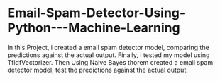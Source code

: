# Email-Spam-Detector-Using-Python---Machine-Learning
In this Project, i created a email spam detector model, comparing the predictions against the actual output. Finally, i tested my model using TfidfVectorizer. Then Using Naive Bayes thorem  created a email spam detector model, test the predictions against the actual output.
